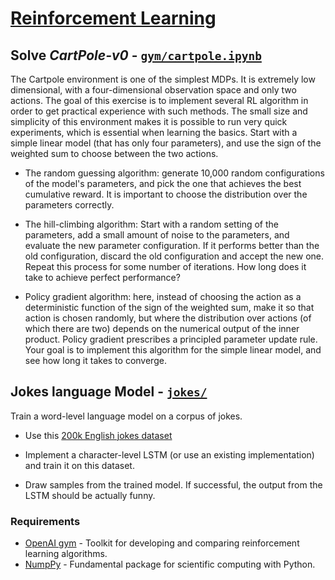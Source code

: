 
# [Reinforcement Learning](https://openai.com/requests-for-research/)


## Solve _CartPole-v0_ - [`gym/cartpole.ipynb`](gym/cartpole.ipynb)
The Cartpole environment is one of the simplest MDPs. It is extremely low dimensional, with a four-dimensional
observation space and only two actions. The goal of this exercise is to implement several RL algorithm in order to get
practical experience with such methods. The small size and simplicity of this environment makes it is possible to run
very quick experiments, which is essential when learning the basics. Start with a simple linear model (that has only
four parameters), and use the sign of the weighted sum to choose between the two actions.

- The random guessing algorithm: generate 10,000 random configurations of the model's parameters, and pick the one that
  achieves the best cumulative reward. It is important to choose the distribution over the parameters correctly.

- The hill-climbing algorithm: Start with a random setting of the parameters, add a small amount of noise to the
  parameters, and evaluate the new parameter configuration. If it performs better than the old configuration, discard
  the old configuration and accept the new one. Repeat this process for some number of iterations. How long does it
  take to achieve perfect performance?
  
- Policy gradient algorithm: here, instead of choosing the action as a deterministic function of the sign of the
  weighted sum, make it so that action is chosen randomly, but where the distribution over actions (of which there are
  two) depends on the numerical output of the inner product. Policy gradient prescribes a principled parameter update
  rule. Your goal is to implement this algorithm for the simple linear model, and see how long it takes to converge.
 

## Jokes language Model - [`jokes/`](jokes/)
Train a word-level language model on a corpus of jokes.
 
- Use this [200k English jokes dataset](https://github.com/taivop/joke-dataset)

- Implement a character-level LSTM (or use an existing implementation) and train it on this dataset.

- Draw samples from the trained model. If successful, the output from the LSTM should be actually funny.


### Requirements
- [OpenAI gym](http://gym.openai.com/) - Toolkit for developing and comparing reinforcement learning algorithms.
- [NumpPy](http://numpy.org/) - Fundamental package for scientific computing with Python.
